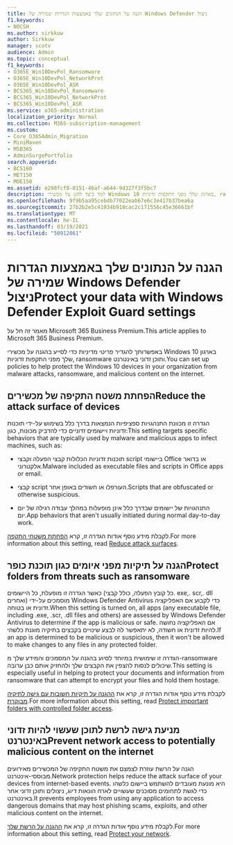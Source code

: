 ```yaml
---
title: הגנה על הנתונים שלך באמצעות הגדרות שמירה של Windows Defender ניצול
f1.keywords:
- NOCSH
ms.author: sirkkuw
author: Sirkkuw
manager: scotv
audience: Admin
ms.topic: conceptual
f1_keywords:
- O365E_Win10DevPol_Ransomware
- O365E_Win10DevPol_NetworkProt
- O365E_Win10DevPol_ASR
- BCS365_Win10DevPol_Ransomware
- BCS365_Win10DevPol_NetworkProt
- BCS365_Win10DevPol_ASR
ms.service: o365-administration
localization_priority: Normal
ms.collection: M365-subscription-management
ms.custom:
- Core_O365Admin_Migration
- MiniMaven
- MSB365
- AdminSurgePortfolio
search.appverid:
- BCS160
- MET150
- MOE150
ms.assetid: e298fcf8-0151-46af-a644-9d327f3f5bc7
description: למד כיצד להגן על מכשירי Windows 10 בארגון שלך מפני התקפות זדוניות, ransomware ותוכן זדוני באינטרנט.
ms.openlocfilehash: 9f9b5aa95cebdb77022eab67e6c3e417b37bea6a
ms.sourcegitcommit: 27b2b2e5c41934b918cac2c171556c45e36661bf
ms.translationtype: MT
ms.contentlocale: he-IL
ms.lasthandoff: 03/19/2021
ms.locfileid: "50912861"
---
```

# <a name="protect-your-data-with-windows-defender-exploit-guard-settings"></a><span data-ttu-id="2ed76-103">הגנה על הנתונים שלך באמצעות הגדרות שמירה של Windows Defender ניצול</span><span class="sxs-lookup"><span data-stu-id="2ed76-103">Protect your data with Windows Defender Exploit Guard settings</span></span>

<span data-ttu-id="2ed76-104">מאמר זה חל על Microsoft 365 Business Premium.</span><span class="sxs-lookup"><span data-stu-id="2ed76-104">This article applies to Microsoft 365 Business Premium.</span></span>

<span data-ttu-id="2ed76-105">באפשרותך להגדיר פריטי מדיניות כדי לסייע בהגנה על מכשירי Windows 10 בארגון שלך מפני התקפות זדוניות, ransomware ותוכן זדוני באינטרנט.</span><span class="sxs-lookup"><span data-stu-id="2ed76-105">You can set up policies to help protect the Windows 10 devices in your organization from malware attacks, ransomware, and malicious content on the internet.</span></span>
  
## <a name="reduce-the-attack-surface-of-devices"></a><span data-ttu-id="2ed76-106">הפחתת משטח התקיפה של מכשירים</span><span class="sxs-lookup"><span data-stu-id="2ed76-106">Reduce the attack surface of devices</span></span>

<span data-ttu-id="2ed76-107">הגדרה זו מכוונת התנהגויות ספציפיות הנמצאות בדרך כלל בשימוש על-ידי תוכנות זדוניות ויישומים זדוניים כדי להדביק מכונות, כגון:</span><span class="sxs-lookup"><span data-stu-id="2ed76-107">This setting targets specific behaviors that are typically used by malware and malicious apps to infect machines, such as:</span></span>
  
- <span data-ttu-id="2ed76-108">תוכנות זדוניות הכלולות קבצי הפעלה וקבצי script ביישומי Office או בדואר אלקטרוני.</span><span class="sxs-lookup"><span data-stu-id="2ed76-108">Malware included as executable files and scripts in Office apps or email.</span></span>
    
- <span data-ttu-id="2ed76-109">קבצי script העורפלו או חשודים באופן אחר.</span><span class="sxs-lookup"><span data-stu-id="2ed76-109">Scripts that are obfuscated or otherwise suspicious.</span></span>
    
- <span data-ttu-id="2ed76-110">התנהגויות של יישומים שבדרך כלל אינן מופעלות במהלך עבודה רגילה של יום יום.</span><span class="sxs-lookup"><span data-stu-id="2ed76-110">App behaviors that aren't usually initiated during normal day-to-day work.</span></span>
    
<span data-ttu-id="2ed76-111">לקבלת מידע נוסף אודות הגדרה זו, קרא [הפחתת משטחי התקפה](/windows/security/threat-protection/microsoft-defender-atp/exploit-protection).</span><span class="sxs-lookup"><span data-stu-id="2ed76-111">For more information about this setting, read [Reduce attack surfaces](/windows/security/threat-protection/microsoft-defender-atp/exploit-protection).</span></span>
  
## <a name="protect-folders-from-threats-such-as-ransomware"></a><span data-ttu-id="2ed76-112">הגנה על תיקיות מפני איומים כגון תוכנת כופר</span><span class="sxs-lookup"><span data-stu-id="2ed76-112">Protect folders from threats such as ransomware</span></span>

<span data-ttu-id="2ed76-113">כאשר הגדרה זו מופעלת, כל היישומים (כל קובץ הפעלה, כולל קבצי. exe,. scr,. dll ואחרים) מוסמכים על-ידי Windows Defender Antivirus כדי לקבוע אם האפליקציה זדונית או בטוחה.</span><span class="sxs-lookup"><span data-stu-id="2ed76-113">When this setting is turned on, all apps (any executable file, including .exe, .scr, .dll files and others) are assessed by Windows Defender Antivirus to determine if the app is malicious or safe.</span></span> <span data-ttu-id="2ed76-114">אם האפליקציה נחושה להיות זדונית או חשודה, לא יתאפשר לה לבצע שינויים בקבצים בתיקיה מוגנת כלשהי.</span><span class="sxs-lookup"><span data-stu-id="2ed76-114">If an app is determined to be malicious or suspicious, then it won't be allowed to make changes to any files in any protected folder.</span></span>
  
<span data-ttu-id="2ed76-115">הגדרה זו שימושית במיוחד לסיוע בהגנה על המסמכים והמידע שלך מ-ransomware שיכולים לנסות להצפין את הקבצים שלך ולהחזיק אותם כבן ערובה.</span><span class="sxs-lookup"><span data-stu-id="2ed76-115">This setting is especially useful in helping to protect your documents and information from ransomware that can attempt to encrypt your files and hold them hostage.</span></span>
  
<span data-ttu-id="2ed76-116">לקבלת מידע נוסף אודות הגדרה זו, קרא את [ההגנה על תיקיות חשובות עם גישה לתיקיה מבוקרת](/mem/configmgr/protect/deploy-use/create-deploy-exploit-guard-policy#bkmk_CFA).</span><span class="sxs-lookup"><span data-stu-id="2ed76-116">For more information about this setting, read [Protect important folders with controlled folder access](/mem/configmgr/protect/deploy-use/create-deploy-exploit-guard-policy#bkmk_CFA).</span></span>
  
## <a name="prevent-network-access-to-potentially-malicious-content-on-the-internet"></a><span data-ttu-id="2ed76-117">מניעת גישה לרשת לתוכן שעשוי להיות זדוני באינטרנט</span><span class="sxs-lookup"><span data-stu-id="2ed76-117">Prevent network access to potentially malicious content on the internet</span></span>

<span data-ttu-id="2ed76-118">הגנה על הרשת עוזרת לצמצם את משטח התקיפה של המכשירים מאירועים מבוססי-אינטרנט.</span><span class="sxs-lookup"><span data-stu-id="2ed76-118">Network protection helps reduce the attack surface of your devices from internet-based events.</span></span> <span data-ttu-id="2ed76-119">היא מונעת מעובדים להשתמש ביישום כלשהו כדי לגשת לתחומים מסוכנים שעשויים לארח הונאות דיוג, ניצולים ותוכן זדוני אחר באינטרנט.</span><span class="sxs-lookup"><span data-stu-id="2ed76-119">It prevents employees from using any application to access dangerous domains that may host phishing scams, exploits, and other malicious content on the internet.</span></span>
  
<span data-ttu-id="2ed76-120">לקבלת מידע נוסף אודות הגדרה זו, קרא את [ההגנה על הרשת שלך](/mem/configmgr/protect/deploy-use/create-deploy-exploit-guard-policy#bkmk_Nwp).</span><span class="sxs-lookup"><span data-stu-id="2ed76-120">For more information about this setting, read [Protect your network](/mem/configmgr/protect/deploy-use/create-deploy-exploit-guard-policy#bkmk_Nwp).</span></span>
